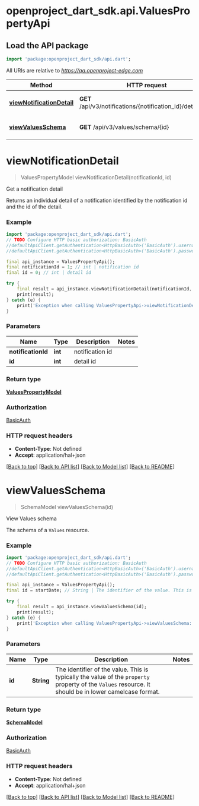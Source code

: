 # openproject_dart_sdk.api.ValuesPropertyApi

## Load the API package
```dart
import 'package:openproject_dart_sdk/api.dart';
```

All URIs are relative to *https://qa.openproject-edge.com*

Method | HTTP request | Description
------------- | ------------- | -------------
[**viewNotificationDetail**](ValuesPropertyApi.md#viewnotificationdetail) | **GET** /api/v3/notifications/{notification_id}/details/{id} | Get a notification detail
[**viewValuesSchema**](ValuesPropertyApi.md#viewvaluesschema) | **GET** /api/v3/values/schema/{id} | View Values schema


# **viewNotificationDetail**
> ValuesPropertyModel viewNotificationDetail(notificationId, id)

Get a notification detail

Returns an individual detail of a notification identified by the notification id and the id of the detail.

### Example
```dart
import 'package:openproject_dart_sdk/api.dart';
// TODO Configure HTTP basic authorization: BasicAuth
//defaultApiClient.getAuthentication<HttpBasicAuth>('BasicAuth').username = 'YOUR_USERNAME'
//defaultApiClient.getAuthentication<HttpBasicAuth>('BasicAuth').password = 'YOUR_PASSWORD';

final api_instance = ValuesPropertyApi();
final notificationId = 1; // int | notification id
final id = 0; // int | detail id

try {
    final result = api_instance.viewNotificationDetail(notificationId, id);
    print(result);
} catch (e) {
    print('Exception when calling ValuesPropertyApi->viewNotificationDetail: $e\n');
}
```

### Parameters

Name | Type | Description  | Notes
------------- | ------------- | ------------- | -------------
 **notificationId** | **int**| notification id | 
 **id** | **int**| detail id | 

### Return type

[**ValuesPropertyModel**](ValuesPropertyModel.md)

### Authorization

[BasicAuth](../README.md#BasicAuth)

### HTTP request headers

 - **Content-Type**: Not defined
 - **Accept**: application/hal+json

[[Back to top]](#) [[Back to API list]](../README.md#documentation-for-api-endpoints) [[Back to Model list]](../README.md#documentation-for-models) [[Back to README]](../README.md)

# **viewValuesSchema**
> SchemaModel viewValuesSchema(id)

View Values schema

The schema of a `Values` resource.

### Example
```dart
import 'package:openproject_dart_sdk/api.dart';
// TODO Configure HTTP basic authorization: BasicAuth
//defaultApiClient.getAuthentication<HttpBasicAuth>('BasicAuth').username = 'YOUR_USERNAME'
//defaultApiClient.getAuthentication<HttpBasicAuth>('BasicAuth').password = 'YOUR_PASSWORD';

final api_instance = ValuesPropertyApi();
final id = startDate; // String | The identifier of the value. This is typically the value of the `property` property of the `Values` resource. It should be in lower camelcase format.

try {
    final result = api_instance.viewValuesSchema(id);
    print(result);
} catch (e) {
    print('Exception when calling ValuesPropertyApi->viewValuesSchema: $e\n');
}
```

### Parameters

Name | Type | Description  | Notes
------------- | ------------- | ------------- | -------------
 **id** | **String**| The identifier of the value. This is typically the value of the `property` property of the `Values` resource. It should be in lower camelcase format. | 

### Return type

[**SchemaModel**](SchemaModel.md)

### Authorization

[BasicAuth](../README.md#BasicAuth)

### HTTP request headers

 - **Content-Type**: Not defined
 - **Accept**: application/hal+json

[[Back to top]](#) [[Back to API list]](../README.md#documentation-for-api-endpoints) [[Back to Model list]](../README.md#documentation-for-models) [[Back to README]](../README.md)

